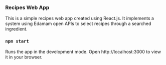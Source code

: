 ### Recipes Web App

This is a simple recipes web app created using React.js. It implements a system using Edamam open APIs to select recipes through a searched ingredient.

### `npm start`

Runs the app in the development mode.
Open http://localhost:3000 to view it in your browser.

